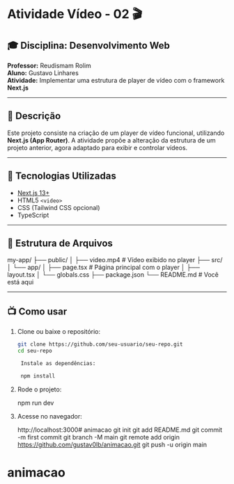 # Atividade Vídeo - 02 🎬

## 🎓 Disciplina: Desenvolvimento Web
**Professor:** Reudismam Rolim  
**Aluno:** Gustavo Linhares  
**Atividade:** Implementar uma estrutura de player de vídeo com o framework **Next.js**

---

## 📌 Descrição

Este projeto consiste na criação de um player de vídeo funcional, utilizando **Next.js (App Router)**. A atividade propõe a alteração da estrutura de um projeto anterior, agora adaptado para exibir e controlar vídeos.

---

## 🚀 Tecnologias Utilizadas

- [Next.js 13+](https://nextjs.org/)
- HTML5 `<video>`
- CSS (Tailwind CSS opcional)
- TypeScript

---

## 🧩 Estrutura de Arquivos

my-app/
├── public/
│ ├── video.mp4 # Vídeo exibido no player
├── src/
│ └── app/
│ ├── page.tsx # Página principal com o player
│ ├── layout.tsx
│ └── globals.css
├── package.json
└── README.md # Você está aqui

---

## 📺 Como usar

1. Clone ou baixe o repositório:
   ```bash
   git clone https://github.com/seu-usuario/seu-repo.git
   cd seu-repo

    Instale as dependências:

    npm install

2. Rode o projeto:

    npm run dev

3. Acesse no navegador:

    http://localhost:3000# animacao git init git add README.md git commit -m first commit git branch -M main git remote add origin https://github.com/gustav0lb/animacao.git git push -u origin main
# animacao
